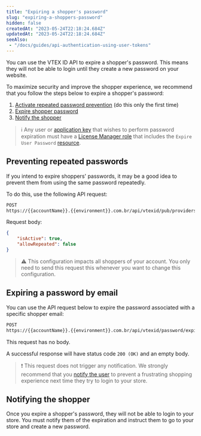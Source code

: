 ```yaml
---
title: "Expiring a shopper's password"
slug: "expiring-a-shoppers-password"
hidden: false
createdAt: "2023-05-24T22:18:24.684Z"
updatedAt: "2023-05-24T22:18:24.684Z"
seeAlso:
 - "/docs/guides/api-authentication-using-user-tokens"
---
```


You can use the VTEX ID API to expire a shopper's password. This means they will not be able to login until they create a new password on your website.

To maximize security and improve the shopper experience, we recommend that you follow the steps below to expire a shopper's password:

1. [Activate repeated password prevention](#preventing-repeated-passwords) (do this only the first time)
2. [Expire shopper password](#expiring-a-password-by-email)
3. [Notify the shopper](#notifying-the-shopper)

>ℹ️ Any user or [application key](https://developers.vtex.com/docs/guides/authentication-overview) that wishes to perform password expiration must have a [License Manager role](https://help.vtex.com/en/tutorial/roles--7HKK5Uau2H6wxE1rH5oRbc) that includes the `Expire User Password` [resource](https://help.vtex.com/en/tutorial/license-manager-resources--3q6ztrC8YynQf6rdc6euk3).

## Preventing repeated passwords

If you intend to expire shoppers' passwords, it may be a good idea to prevent them from using the same password repeatedly.

To do this, use the following API request:

```bash
POST
https://{{accountName}}.{{environment}}.com.br/api/vtexid/pub/providers/setup/password/webstore/password
```

Request body:

```json
{
    "isActive": true,
    "allowRepeated": false
}
```

>⚠️ This configuration impacts all shoppers of your account. You only need to send this request this whenever you want to change this configuration.

## Expiring a password by email

You can use the API request below to expire the password associated with a specific shopper email:

```bash
POST
https://{{accountName}}.{{environment}}.com.br/api/vtexid/password/expire?email={{email}}
```

This request has no body.

A successful response will have status code `200 (OK)` and an empty body.

>❗ This request does not trigger any notification. We strongly recommend that you [notify the user](#notifying-the-shopper) to prevent a frustrating shopping experience next time they try to login to your store.

## Notifying the shopper

Once you expire a shopper's password, they will not be able to login to your store. You must notify them of the expiration and instruct them to go to your store and create a new password.
